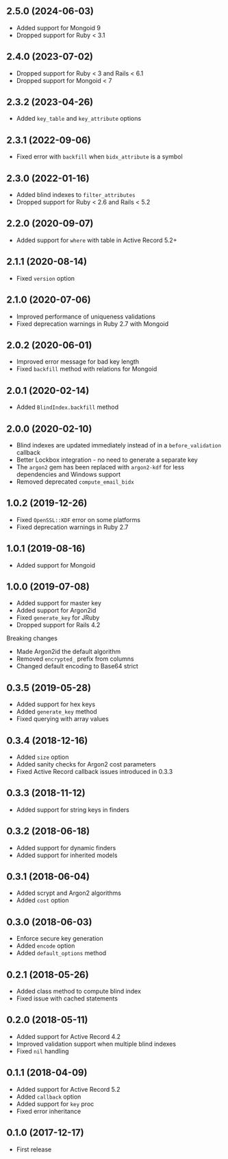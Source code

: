 ## 2.5.0 (2024-06-03)

- Added support for Mongoid 9
- Dropped support for Ruby < 3.1

## 2.4.0 (2023-07-02)

- Dropped support for Ruby < 3 and Rails < 6.1
- Dropped support for Mongoid < 7

## 2.3.2 (2023-04-26)

- Added `key_table` and `key_attribute` options

## 2.3.1 (2022-09-06)

- Fixed error with `backfill` when `bidx_attribute` is a symbol

## 2.3.0 (2022-01-16)

- Added blind indexes to `filter_attributes`
- Dropped support for Ruby < 2.6 and Rails < 5.2

## 2.2.0 (2020-09-07)

- Added support for `where` with table in Active Record 5.2+

## 2.1.1 (2020-08-14)

- Fixed `version` option

## 2.1.0 (2020-07-06)

- Improved performance of uniqueness validations
- Fixed deprecation warnings in Ruby 2.7 with Mongoid

## 2.0.2 (2020-06-01)

- Improved error message for bad key length
- Fixed `backfill` method with relations for Mongoid

## 2.0.1 (2020-02-14)

- Added `BlindIndex.backfill` method

## 2.0.0 (2020-02-10)

- Blind indexes are updated immediately instead of in a `before_validation` callback
- Better Lockbox integration - no need to generate a separate key
- The `argon2` gem has been replaced with `argon2-kdf` for less dependencies and Windows support
- Removed deprecated `compute_email_bidx`

## 1.0.2 (2019-12-26)

- Fixed `OpenSSL::KDF` error on some platforms
- Fixed deprecation warnings in Ruby 2.7

## 1.0.1 (2019-08-16)

- Added support for Mongoid

## 1.0.0 (2019-07-08)

- Added support for master key
- Added support for Argon2id
- Fixed `generate_key` for JRuby
- Dropped support for Rails 4.2

Breaking changes

- Made Argon2id the default algorithm
- Removed `encrypted_` prefix from columns
- Changed default encoding to Base64 strict

## 0.3.5 (2019-05-28)

- Added support for hex keys
- Added `generate_key` method
- Fixed querying with array values

## 0.3.4 (2018-12-16)

- Added `size` option
- Added sanity checks for Argon2 cost parameters
- Fixed Active Record callback issues introduced in 0.3.3

## 0.3.3 (2018-11-12)

- Added support for string keys in finders

## 0.3.2 (2018-06-18)

- Added support for dynamic finders
- Added support for inherited models

## 0.3.1 (2018-06-04)

- Added scrypt and Argon2 algorithms
- Added `cost` option

## 0.3.0 (2018-06-03)

- Enforce secure key generation
- Added `encode` option
- Added `default_options` method

## 0.2.1 (2018-05-26)

- Added class method to compute blind index
- Fixed issue with cached statements

## 0.2.0 (2018-05-11)

- Added support for Active Record 4.2
- Improved validation support when multiple blind indexes
- Fixed `nil` handling

## 0.1.1 (2018-04-09)

- Added support for Active Record 5.2
- Added `callback` option
- Added support for `key` proc
- Fixed error inheritance

## 0.1.0 (2017-12-17)

- First release
